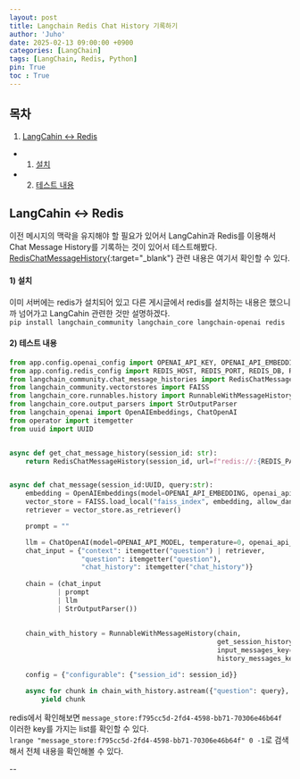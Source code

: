 ```yaml
---
layout: post
title: Langchain Redis Chat History 기록하기
author: 'Juho'
date: 2025-02-13 09:00:00 +0900
categories: [LangChain]
tags: [LangChain, Redis, Python]
pin: True
toc : True
---
```


<style>
  th{
    font-weight: bold;
    text-align: center;
    background-color: white;
  }
  td{
    background-color: white;
  }

</style>

## 목차
1. [LangCahin <-> Redis](#langcahin---redis)
 - 1) [설치](#1-설치)
 - 2) [테스트 내용](#2-테스트-내용)

## LangCahin <-> Redis
이전 메시지의 맥락을 유지해야 할 필요가 있어서 LangCahin과 Redis를 이용해서 Chat Message History를 기록하는 것이 있어서 테스트해봤다.<br/>
[RedisChatMessageHistory](https://python.langchain.com/api_reference/community/chat_message_histories/langchain_community.chat_message_histories.redis.RedisChatMessageHistory.html#langchain_community.chat_message_histories.redis.RedisChatMessageHistory){:target="_blank"} 관련 내용은 여기서 확인할 수 있다.<br/>


#### 1) 설치
이미 서버에는 redis가 설치되어 있고 다른 게시글에서 redis를 설치하는 내용은 했으니까 넘어가고 LangCahin 관련한 것만 설명하겠다.<br/>
`pip install langchain_community langchain_core langchain-openai redis`


#### 2) 테스트 내용
```python
from app.config.openai_config import OPENAI_API_KEY, OPENAI_API_EMBEDDING, OPENAI_API_MODEL
from app.config.redis_config import REDIS_HOST, REDIS_PORT, REDIS_DB, REDIS_PASSWORD
from langchain_community.chat_message_histories import RedisChatMessageHistory
from langchain_community.vectorstores import FAISS
from langchain_core.runnables.history import RunnableWithMessageHistory
from langchain_core.output_parsers import StrOutputParser
from langchain_openai import OpenAIEmbeddings, ChatOpenAI
from operator import itemgetter
from uuid import UUID


async def get_chat_message_history(session_id: str):
    return RedisChatMessageHistory(session_id, url=f"redis://:{REDIS_PASSWORD}@{REDIS_HOST}:{REDIS_PORT}/{REDIS_DB}")


async def chat_message(session_id:UUID, query:str):
    embedding = OpenAIEmbeddings(model=OPENAI_API_EMBEDDING, openai_api_key=OPENAI_API_KEY)
    vector_store = FAISS.load_local("faiss_index", embedding, allow_dangerous_deserialization=True)
    retriever = vector_store.as_retriever()

    prompt = ""

    llm = ChatOpenAI(model=OPENAI_API_MODEL, temperature=0, openai_api_key=OPENAI_API_KEY, streaming=True)
    chat_input = {"context": itemgetter("question") | retriever,
                  "question": itemgetter("question"),
                  "chat_history": itemgetter("chat_history")}
            
    chain = (chat_input
            | prompt
            | llm
            | StrOutputParser())
            
        
    chain_with_history = RunnableWithMessageHistory(chain,
                                                    get_session_history=lambda session_id: get_chat_message_history,
                                                    input_messages_key="question",
                                                    history_messages_key="chat_history")

    config = {"configurable": {"session_id": session_id}}

    async for chunk in chain_with_history.astream({"question": query}, config=config):
        yield chunk

```

redis에서 확인해보면
`message_store:f795cc5d-2fd4-4598-bb71-70306e46b64f` 이러한 key를 가지는 list를 확인할 수 있다.<br/>
`lrange "message_store:f795cc5d-2fd4-4598-bb71-70306e46b64f" 0 -1`로 검색해서 전체 내용을 확인해볼 수 있다. <br/>


--
